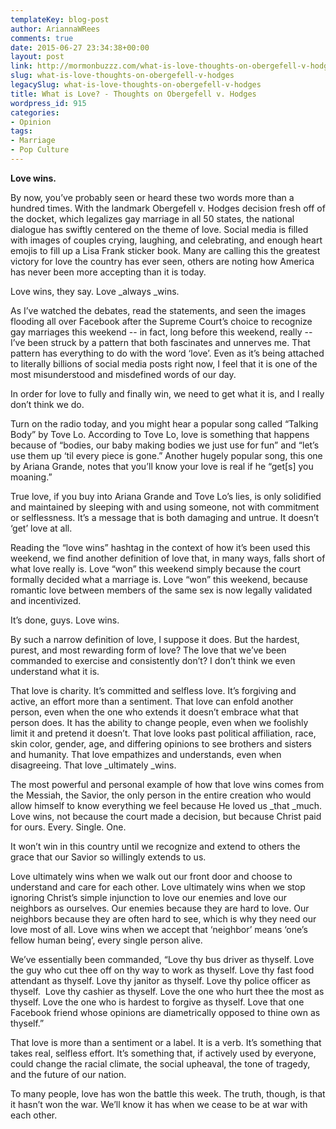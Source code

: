 ```yaml
---
templateKey: blog-post
author: AriannaWRees
comments: true
date: 2015-06-27 23:34:38+00:00
layout: post
link: http://mormonbuzzz.com/what-is-love-thoughts-on-obergefell-v-hodges/
slug: what-is-love-thoughts-on-obergefell-v-hodges
legacySlug: what-is-love-thoughts-on-obergefell-v-hodges
title: What is Love? - Thoughts on Obergefell v. Hodges
wordpress_id: 915
categories:
- Opinion
tags:
- Marriage
- Pop Culture
---
```


**Love wins.**

By now, you’ve probably seen or heard these two words more than a hundred times. With the landmark Obergefell v. Hodges decision fresh off of the docket, which legalizes gay marriage in all 50 states, the national dialogue has swiftly centered on the theme of love. Social media is filled with images of couples crying, laughing, and celebrating, and enough heart emojis to fill up a Lisa Frank sticker book. Many are calling this the greatest victory for love the country has ever seen, others are noting how America has never been more accepting than it is today.

Love wins, they say. Love _always _wins.

As I’ve watched the debates, read the statements, and seen the images flooding all over Facebook after the Supreme Court’s choice to recognize gay marriages this weekend -- in fact, long before this weekend, really -- I’ve been struck by a pattern that both fascinates and unnerves me. That pattern has everything to do with the word ‘love’. Even as it’s being attached to literally billions of social media posts right now, I feel that it is one of the most misunderstood and misdefined words of our day.

In order for love to fully and finally win, we need to get what it is, and I really don’t think we do.

Turn on the radio today, and you might hear a popular song called “Talking Body” by Tove Lo. According to Tove Lo, love is something that happens because of “bodies, our baby making bodies we just use for fun” and “let’s use them up ‘til every piece is gone.” Another hugely popular song, this one by Ariana Grande, notes that you’ll know your love is real if he “get[s] you moaning.”

True love, if you buy into Ariana Grande and Tove Lo’s lies, is only solidified and maintained by sleeping with and using someone, not with commitment or selflessness. It’s a message that is both damaging and untrue. It doesn’t ‘get’ love at all.

Reading the “love wins” hashtag in the context of how it’s been used this weekend, we find another definition of love that, in many ways, falls short of what love really is. Love “won” this weekend simply because the court formally decided what a marriage is. Love “won” this weekend, because romantic love between members of the same sex is now legally validated and incentivized.

It’s done, guys. Love wins.

By such a narrow definition of love, I suppose it does. But the hardest, purest, and most rewarding form of love? The love that we’ve been commanded to exercise and consistently don’t? I don’t think we even understand what it is.

That love is charity. It’s committed and selfless love. It’s forgiving and active, an effort more than a sentiment. That love can enfold another person, even when the one who extends it doesn’t embrace what that person does. It has the ability to change people, even when we foolishly limit it and pretend it doesn’t. That love looks past political affiliation, race, skin color, gender, age, and differing opinions to see brothers and sisters and humanity. That love empathizes and understands, even when disagreeing. That love _ultimately _wins.

The most powerful and personal example of how that love wins comes from the Messiah, the Savior, the only person in the entire creation who would allow himself to know everything we feel because He loved us _that _much. Love wins, not because the court made a decision, but because Christ paid for ours. Every. Single. One.

It won’t win in this country until we recognize and extend to others the grace that our Savior so willingly extends to us.

Love ultimately wins when we walk out our front door and choose to understand and care for each other. Love ultimately wins when we stop ignoring Christ’s simple injunction to love our enemies and love our neighbors as ourselves. Our enemies because they are hard to love. Our neighbors because they are often hard to see, which is why they need our love most of all. Love wins when we accept that ‘neighbor’ means ‘one’s fellow human being’, every single person alive.

We’ve essentially been commanded, “Love thy bus driver as thyself. Love the guy who cut thee off on thy way to work as thyself. Love thy fast food attendant as thyself. Love thy janitor as thyself. Love thy police officer as thyself.  Love thy cashier as thyself. Love the one who hurt thee the most as thyself. Love the one who is hardest to forgive as thyself. Love that one Facebook friend whose opinions are diametrically opposed to thine own as thyself.”

That love is more than a sentiment or a label. It is a verb. It’s something that takes real, selfless effort. It’s something that, if actively used by everyone, could change the racial climate, the social upheaval, the tone of tragedy, and the future of our nation.

To many people, love has won the battle this week. The truth, though, is that it hasn’t won the war. We’ll know it has when we cease to be at war with each other.
